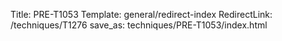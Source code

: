 Title: PRE-T1053
Template: general/redirect-index
RedirectLink: /techniques/T1276
save_as: techniques/PRE-T1053/index.html